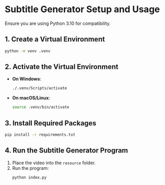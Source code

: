 
# Subtitle Generator Setup and Usage

Ensure you are using Python 3.10 for compatibility.

## 1. Create a Virtual Environment
```bash
python -m venv .venv
```

## 2. Activate the Virtual Environment
- **On Windows**:
  ```bash
  ./.venv/Scripts/activate
  ```
- **On macOS/Linux**:
  ```bash
  source .venv/bin/activate
  ```

## 3. Install Required Packages
```bash
pip install -r requirements.txt
```

## 4. Run the Subtitle Generator Program
1. Place the video into the `resource` folder.
2. Run the program:
   ```bash
   python index.py
   ```

